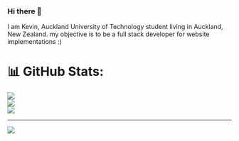### Hi there 👋

I am Kevin, Auckland University of Technology student living in Auckland, New Zealand. my objective is to be a full stack developer for website implementations :)

# 📊 GitHub Stats:
![](https://github-readme-stats.vercel.app/api?username=kevinandris&theme=radical&hide_border=false&include_all_commits=false&count_private=false)<br/>
![](https://github-readme-streak-stats.herokuapp.com/?user=kevinandris&theme=radical&hide_border=false)<br/>
![](https://github-readme-stats.vercel.app/api/top-langs/?username=kevinandris&theme=radical&hide_border=false&include_all_commits=false&count_private=false&layout=compact)

---
[![](https://visitcount.itsvg.in/api?id=kevinandris&icon=0&color=0)](https://visitcount.itsvg.in)

<!-- Proudly created with GPRM ( https://gprm.itsvg.in ) -->
